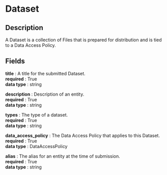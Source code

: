 # Dataset

## Description

A Dataset is a collection of Files that is prepared for distribution and is tied to a Data Access Policy.

## Fields

**title** : A title for the submitted Dataset.<br>
**required** : True<br>
**data type** : string <br>


**description** : Description of an entity.<br>
**required** : True<br>
**data type** : string <br>


**types** : The type of a dataset.<br>
**required** : True<br>
**data type** : string <br>


**data_access_policy** : The Data Access Policy that applies to this Dataset.<br>
**required** : True<br>
**data type** : DataAccessPolicy <br>


**alias** : The alias for an entity at the time of submission.<br>
**required** : True<br>
**data type** : string <br>

